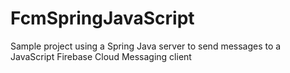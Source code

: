# FcmSpringJavaScript
Sample project using a Spring Java server to send messages to a JavaScript Firebase Cloud Messaging client

